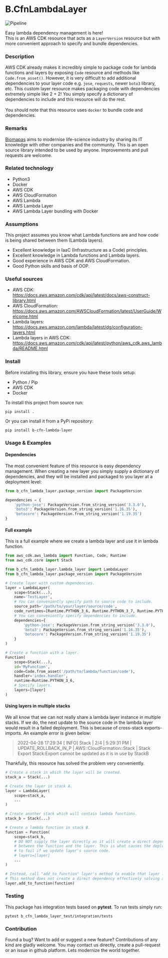 # B.CfnLambdaLayer

![Pipeline](https://github.com/Biomapas/B.CfnLambdaLayer/workflows/Pipeline/badge.svg?branch=master)

Easy lambda dependency management is here!<br> This is an AWS CDK resource that acts as a
`LayerVersion` resource but with more convenient approach to specify and bundle dependencies.

### Description

AWS CDK already makes it incredibly simple to package code for lambda functions and 
layers by exposing `Code` resource and methods like `Code.from_asset()`. However, it is very
difficult to add additional dependencies to your layer code e.g. `jose`, `requests`, newer `boto3` library, etc.
This custom layer resource makes packaging code with dependencies extremely simple like 2 + 2! You 
simply specify a dictionary of dependencies to include and this resource will do the rest.
<br><br>
You should note that this resource uses `docker` to bundle code and dependencies.

### Remarks

[Biomapas](https://www.biomapas.com/) aims to modernise life-science industry by sharing its IT knowledge with other companies and the community. 
This is an open source library intended to be used by anyone. 
Improvements and pull requests are welcome. 

### Related technology

- Python3
- Docker
- AWS CDK
- AWS CloudFormation
- AWS Lambda
- AWS Lambda Layer
- AWS Lambda Layer bundling with Docker

### Assumptions

This project assumes you know what Lambda functions are and how code is being shared between them
(Lambda layers). 

- Excellent knowledge in IaaC (Infrastructure as a Code) principles.
- Excellent knowledge in Lambda functions and Lambda layers.  
- Good experience in AWS CDK and AWS CloudFormation.
- Good Python skills and basis of OOP.

### Useful sources

- AWS CDK:<br>https://docs.aws.amazon.com/cdk/api/latest/docs/aws-construct-library.html
- AWS CloudFormation:<br>https://docs.aws.amazon.com/AWSCloudFormation/latest/UserGuide/Welcome.html
- Lambda layers:<br>https://docs.aws.amazon.com/lambda/latest/dg/configuration-layers.html
- Lambda layers in AWS CDK:<br>https://docs.aws.amazon.com/cdk/api/latest/python/aws_cdk.aws_lambda/README.html

### Install

Before installing this library, ensure you have these tools setup:

- Python / Pip
- AWS CDK
- Docker

To install this project from source run:

```
pip install .
```


Or you can install it from a PyPi repository:

```
pip install b-cfn-lambda-layer
```


### Usage & Examples

#### Dependencies

The most convenient feature of this resource is easy dependency management. When creating a new layer
you simply supply a dictionary of dependencies, and they will be installed and packaged to you layer
at a deployment level:

```python
from b_cfn_lambda_layer.package_version import PackageVersion

dependencies = {
    'python-jose': PackageVersion.from_string_version('3.3.0'),
    'boto3': PackageVersion.from_string_version('1.16.35'),
    'botocore': PackageVersion.from_string_version('1.19.35')
}
```

#### Full example

This is a full example where we create a lambda layer and use it in lambda function.

```python
from aws_cdk.aws_lambda import Function, Code, Runtime
from aws_cdk.core import Stack

from b_cfn_lambda_layer.lambda_layer import LambdaLayer
from b_cfn_lambda_layer.package_version import PackageVersion

# Create layer with custom dependencies.
layer = LambdaLayer(
    scope=Stack(...),
    name='TestLayer',
    # You can conveniently specify path to source code to include.
    source_path='/path/to/your/layer/source/code',
    code_runtimes=[Runtime.PYTHON_3_6, Runtime.PYTHON_3_7, Runtime.PYTHON_3_8],
    # You can conveniently specify dependencies to include.
    dependencies={
        'python-jose': PackageVersion.from_string_version('3.3.0'),
        'boto3': PackageVersion.from_string_version('1.16.35'),
        'botocore': PackageVersion.from_string_version('1.19.35')
    }
)

# Create a function with a layer.
Function(
    scope=Stack(...),
    id='MyFunction',
    code=Code.from_asset('/path/to/lambda/function/code'),
    handler='index.handler',
    runtime=Runtime.PYTHON_3_6,
    # Specify layers.
    layers=[layer]
)
```

#### Using layers in multiple stacks

We all know that we can not really share a lambda layer instance in multiple
stacks. If we do, the next update to the source code in the lambda layer would 
result in a failed deployment. 
This is because of cross-stack exports-imports. An example error  is given below:

> 2022-04-28 17:29:34 [    INFO] Stack | 2/4 | 5:29:31 PM | UPDATE_ROLLBACK_IN_P | AWS::CloudFormation::Stack | Stack Export Stack:Export cannot be updated as it is in use by StackB

Thankfully, this resource has solved the problem very conveniently. 

```python
# Create a stack in which the layer will be created.
stack_a = Stack(...)

# Create the layer in stack A.
layer = LambdaLayer(
    scope=stack_a,
    ...
)

# Create another stack which will contain lambda functions.
stack_b = Stack(...)

# Create a lambda function in stack B.
function = Function(
    scope=stack_b,
    # DO NOT supply the layer directly as it will create a direct dependency
    # between the function and the layer. This is what causes the deployments
    # to fail if we update layer's source code.
    # layers=[layer]
    ...
)

# Instead, call "add_to_function" layer's method to enable that layer for the function.
# This method does not create a direct dependency effectively solving all of our problems.
layer.add_to_function(function)
```

### Testing

This package has integration tests based on **pytest**.
To run tests simply run:

```
pytest b_cfn_lambda_layer_test/integration/tests
```

### Contribution

Found a bug? Want to add or suggest a new feature? 
Contributions of any kind are gladly welcome. 
You may contact us directly, create a pull-request or an issue in github platform. 
Lets modernize the world together.
